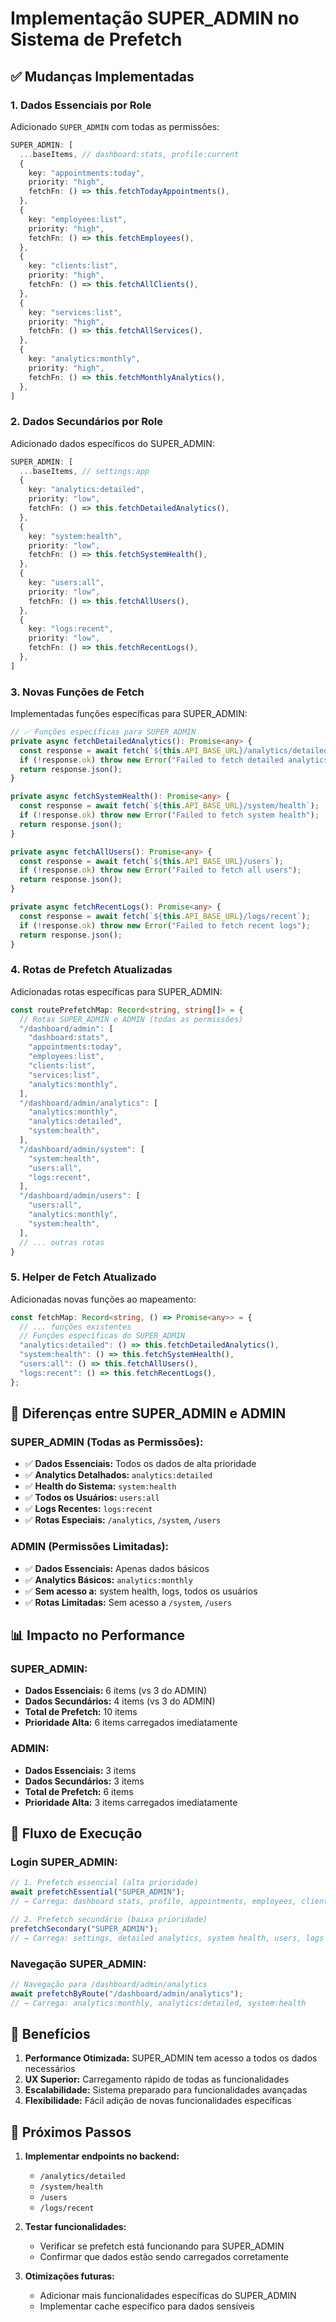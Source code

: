 # Implementação SUPER_ADMIN no Sistema de Prefetch

## ✅ Mudanças Implementadas

### 1. **Dados Essenciais por Role**

Adicionado `SUPER_ADMIN` com todas as permissões:

```typescript
SUPER_ADMIN: [
  ...baseItems, // dashboard:stats, profile:current
  {
    key: "appointments:today",
    priority: "high",
    fetchFn: () => this.fetchTodayAppointments(),
  },
  {
    key: "employees:list",
    priority: "high",
    fetchFn: () => this.fetchEmployees(),
  },
  {
    key: "clients:list",
    priority: "high",
    fetchFn: () => this.fetchAllClients(),
  },
  {
    key: "services:list",
    priority: "high",
    fetchFn: () => this.fetchAllServices(),
  },
  {
    key: "analytics:monthly",
    priority: "high",
    fetchFn: () => this.fetchMonthlyAnalytics(),
  },
]
```

### 2. **Dados Secundários por Role**

Adicionado dados específicos do SUPER_ADMIN:

```typescript
SUPER_ADMIN: [
  ...baseItems, // settings:app
  {
    key: "analytics:detailed",
    priority: "low",
    fetchFn: () => this.fetchDetailedAnalytics(),
  },
  {
    key: "system:health",
    priority: "low",
    fetchFn: () => this.fetchSystemHealth(),
  },
  {
    key: "users:all",
    priority: "low",
    fetchFn: () => this.fetchAllUsers(),
  },
  {
    key: "logs:recent",
    priority: "low",
    fetchFn: () => this.fetchRecentLogs(),
  },
]
```

### 3. **Novas Funções de Fetch**

Implementadas funções específicas para SUPER_ADMIN:

```typescript
// ✅ Funções específicas para SUPER_ADMIN
private async fetchDetailedAnalytics(): Promise<any> {
  const response = await fetch(`${this.API_BASE_URL}/analytics/detailed`);
  if (!response.ok) throw new Error("Failed to fetch detailed analytics");
  return response.json();
}

private async fetchSystemHealth(): Promise<any> {
  const response = await fetch(`${this.API_BASE_URL}/system/health`);
  if (!response.ok) throw new Error("Failed to fetch system health");
  return response.json();
}

private async fetchAllUsers(): Promise<any> {
  const response = await fetch(`${this.API_BASE_URL}/users`);
  if (!response.ok) throw new Error("Failed to fetch all users");
  return response.json();
}

private async fetchRecentLogs(): Promise<any> {
  const response = await fetch(`${this.API_BASE_URL}/logs/recent`);
  if (!response.ok) throw new Error("Failed to fetch recent logs");
  return response.json();
}
```

### 4. **Rotas de Prefetch Atualizadas**

Adicionadas rotas específicas para SUPER_ADMIN:

```typescript
const routePrefetchMap: Record<string, string[]> = {
  // Rotas SUPER_ADMIN e ADMIN (todas as permissões)
  "/dashboard/admin": [
    "dashboard:stats",
    "appointments:today",
    "employees:list",
    "clients:list",
    "services:list",
    "analytics:monthly",
  ],
  "/dashboard/admin/analytics": [
    "analytics:monthly",
    "analytics:detailed",
    "system:health",
  ],
  "/dashboard/admin/system": [
    "system:health",
    "users:all",
    "logs:recent",
  ],
  "/dashboard/admin/users": [
    "users:all",
    "analytics:monthly",
    "system:health",
  ],
  // ... outras rotas
}
```

### 5. **Helper de Fetch Atualizado**

Adicionadas novas funções ao mapeamento:

```typescript
const fetchMap: Record<string, () => Promise<any>> = {
  // ... funções existentes
  // Funções específicas do SUPER_ADMIN
  "analytics:detailed": () => this.fetchDetailedAnalytics(),
  "system:health": () => this.fetchSystemHealth(),
  "users:all": () => this.fetchAllUsers(),
  "logs:recent": () => this.fetchRecentLogs(),
};
```

## 🎯 Diferenças entre SUPER_ADMIN e ADMIN

### **SUPER_ADMIN (Todas as Permissões):**
- ✅ **Dados Essenciais:** Todos os dados de alta prioridade
- ✅ **Analytics Detalhados:** `analytics:detailed`
- ✅ **Health do Sistema:** `system:health`
- ✅ **Todos os Usuários:** `users:all`
- ✅ **Logs Recentes:** `logs:recent`
- ✅ **Rotas Especiais:** `/analytics`, `/system`, `/users`

### **ADMIN (Permissões Limitadas):**
- ✅ **Dados Essenciais:** Apenas dados básicos
- ✅ **Analytics Básicos:** `analytics:monthly`
- ✅ **Sem acesso a:** system health, logs, todos os usuários
- ✅ **Rotas Limitadas:** Sem acesso a `/system`, `/users`

## 📊 Impacto no Performance

### **SUPER_ADMIN:**
- **Dados Essenciais:** 6 items (vs 3 do ADMIN)
- **Dados Secundários:** 4 items (vs 3 do ADMIN)
- **Total de Prefetch:** 10 items
- **Prioridade Alta:** 6 items carregados imediatamente

### **ADMIN:**
- **Dados Essenciais:** 3 items
- **Dados Secundários:** 3 items
- **Total de Prefetch:** 6 items
- **Prioridade Alta:** 3 items carregados imediatamente

## 🔄 Fluxo de Execução

### **Login SUPER_ADMIN:**
```typescript
// 1. Prefetch essencial (alta prioridade)
await prefetchEssential("SUPER_ADMIN");
// → Carrega: dashboard stats, profile, appointments, employees, clients, services, analytics

// 2. Prefetch secundário (baixa prioridade)
prefetchSecondary("SUPER_ADMIN");
// → Carrega: settings, detailed analytics, system health, users, logs
```

### **Navegação SUPER_ADMIN:**
```typescript
// Navegação para /dashboard/admin/analytics
await prefetchByRoute("/dashboard/admin/analytics");
// → Carrega: analytics:monthly, analytics:detailed, system:health
```

## 🚀 Benefícios

1. **Performance Otimizada:** SUPER_ADMIN tem acesso a todos os dados necessários
2. **UX Superior:** Carregamento rápido de todas as funcionalidades
3. **Escalabilidade:** Sistema preparado para funcionalidades avançadas
4. **Flexibilidade:** Fácil adição de novas funcionalidades específicas

## 📝 Próximos Passos

1. **Implementar endpoints no backend:**
   - `/analytics/detailed`
   - `/system/health`
   - `/users`
   - `/logs/recent`

2. **Testar funcionalidades:**
   - Verificar se prefetch está funcionando para SUPER_ADMIN
   - Confirmar que dados estão sendo carregados corretamente

3. **Otimizações futuras:**
   - Adicionar mais funcionalidades específicas do SUPER_ADMIN
   - Implementar cache específico para dados sensíveis
